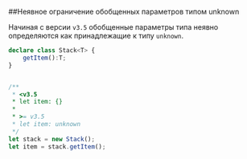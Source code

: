 ##Неявное ограничение обобщенных параметров типом unknown

Начиная с версии `v3.5` обобщенные параметры типа неявно определяются как принадлежащие к типу `unknown`.

`````typescript
declare class Stack<T> {
    getItem():T;
}


/**
 * <v3.5
 * let item: {}
 * 
 * >= v3.5
 * let item: unknown
 */
let stack = new Stack();
let item = stack.getItem();
`````